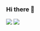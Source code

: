 ### Hi there 👋

<!--
**gerryge/gerryge** is a ✨ _special_ ✨ repository because its `README.md` (this file) appears on your GitHub profile.

Here are some ideas to get you started:

- 🔭 I’m currently working on ...
- 🌱 I’m currently learning ...
- 👯 I’m looking to collaborate on ...
- 🤔 I’m looking for help with ...
- 💬 Ask me about ...
- 📫 How to reach me: ...
- 😄 Pronouns: ...
- ⚡ Fun fact: ...
-->

<img align="top" src="https://github-readme-stats.vercel.app/api?username=gerryge&show_icons=true&theme=buefy" />  
<img align="top" src="https://github-readme-stats.vercel.app/api/top-langs/?username=gerryge&layout=compact&hide=javascript,html,c&langs_count=7&theme=buefy" />
